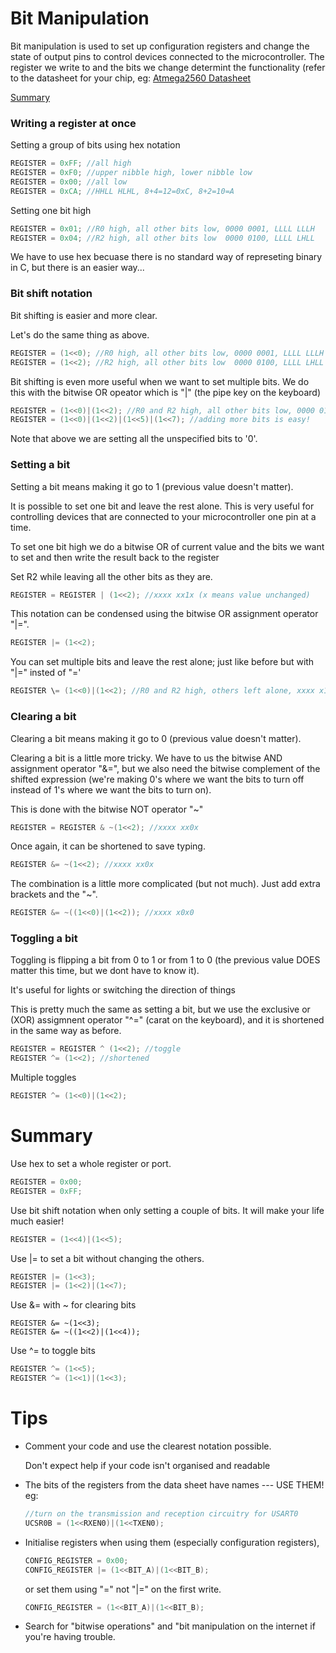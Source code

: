 # Bit Manipulation

Bit manipulation is used to set up configuration registers and change the state of output pins to control devices connected to the microcontroller. The register we write to and the bits we change determint the functionality (refer to the datasheet for your chip, eg: [Atmega2560 Datasheet](http://www.atmel.com/Images/Atmel-2549-8-bit-AVR-Microcontroller-ATmega640-1280-1281-2560-2561_datasheet.pdf)

[Summary](bit_manipulation.md#summary)

### Writing a register at once

Setting a group of bits using hex notation
```c
REGISTER = 0xFF; //all high
REGISTER = 0xF0; //upper nibble high, lower nibble low
REGISTER = 0x00; //all low
REGISTER = 0xCA; //HHLL HLHL, 8+4=12=0xC, 8+2=10=A
```

Setting one bit high
```c
REGISTER = 0x01; //R0 high, all other bits low, 0000 0001, LLLL LLLH
REGISTER = 0x04; //R2 high, all other bits low  0000 0100, LLLL LHLL
```
We have to use hex becuase there is no standard way of represeting binary in C, but there is an easier way...

### Bit shift notation
Bit shifting is easier and more clear.

Let's do the same thing as above.
```c
REGISTER = (1<<0); //R0 high, all other bits low, 0000 0001, LLLL LLLH
REGISTER = (1<<2); //R2 high, all other bits low  0000 0100, LLLL LHLL
```

Bit shifting is even more useful when we want to set multiple bits. We do this with the bitwise OR opeator which is "|" (the pipe key on the keyboard)

```c
REGISTER = (1<<0)|(1<<2); //R0 and R2 high, all other bits low, 0000 0101
REGISTER = (1<<0)|(1<<2)|(1<<5)|(1<<7); //adding more bits is easy!
```
Note that above we are setting all the unspecified bits to '0'.

### Setting a bit

Setting a bit means making it go to 1 (previous value doesn't matter).

It is possible to set one bit and leave the rest alone. This is very useful for controlling devices that are connected to your microcontroller one pin at a time.

To set one bit high we do a bitwise OR of current value and the bits we want to set and then write the result back to the register

Set R2 while leaving all the other bits as they are.
```c
REGISTER = REGISTER | (1<<2); //xxxx xx1x (x means value unchanged)
```
This notation can be condensed using the bitwise OR assignment operator "|=".
```c
REGISTER |= (1<<2);
```

You can set multiple bits and leave the rest alone; just like before but with "|=" insted of "='
```c
REGISTER \= (1<<0)|(1<<2); //R0 and R2 high, others left alone, xxxx x1x1
```

### Clearing a bit

Clearing a bit means making it go to 0 (previous value doesn't matter).

Clearing a bit is a little more tricky. We have to us the bitwise AND assignment operator "&=", but we also need the bitwise complement of the shifted expression (we're making 0's where we want the bits to turn off instead of 1's where we want the bits to turn on).

This is done with the bitwise NOT operator "~"
```c
REGISTER = REGISTER & ~(1<<2); //xxxx xx0x
```

Once again, it can be shortened to save typing.
```c
REGISTER &= ~(1<<2); //xxxx xx0x
```

The combination is a little more complicated (but not much). Just add extra brackets and the "~".
```c
REGISTER &= ~((1<<0)|(1<<2)); //xxxx x0x0
```
### Toggling a bit

Toggling is flipping a bit from 0 to 1 or from 1 to 0 (the previous value DOES matter this time, but we dont have to know it).

It's useful for lights or switching the direction of things

This is pretty much the same as setting a bit, but we use the exclusive or (XOR) assigmnent operator "^=" (carat on the keyboard), and it is shortened in the same way as before.
```c
REGISTER = REGISTER ^ (1<<2); //toggle
REGISTER ^= (1<<2); //shortened
```
Multiple toggles
```c
REGISTER ^= (1<<0)|(1<<2);
```

# Summary

Use hex to set a whole register or port.
```c
REGISTER = 0x00;
REGISTER = 0xFF;
```

Use bit shift notation when only setting a couple of bits. It will make your life much easier!
```c
REGISTER = (1<<4)|(1<<5);
```
Use |= to set a bit without changing the others. 
```c
REGISTER |= (1<<3);
REGISTER |= (1<<2)|(1<<7);
```
Use &= with ~ for clearing bits
```
REGISTER &= ~(1<<3);
REGISTER &= ~((1<<2)|(1<<4));
```
Use ^= to toggle bits
```c
REGISTER ^= (1<<5);
REGISTER ^= (1<<1)|(1<<3);
```


# Tips

- Comment your code and use the clearest notation possible.
  
  Don't expect help if your code isn't organised and readable

- The bits of the registers from the data sheet have names --- USE THEM! eg:
  ```c
  //turn on the transmission and reception circuitry for USART0
  UCSR0B = (1<<RXEN0)|(1<<TXEN0);
  ```

- Initialise registers when using them (especially configuration registers),
  ```c
  CONFIG_REGISTER = 0x00;
  CONFIG_REGISTER |= (1<<BIT_A)|(1<<BIT_B);
  ```
  or set them using "=" not "|=" on the first write.
  ```c
  CONFIG_REGISTER = (1<<BIT_A)|(1<<BIT_B);
  ```
- Search for "bitwise operations" and "bit manipulation on the internet if you're having trouble.
